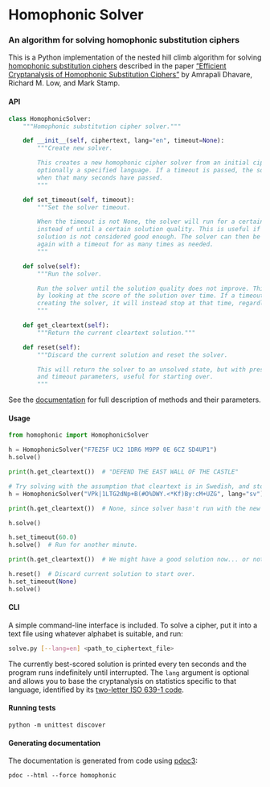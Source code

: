 # Homophonic Solver

### An algorithm for solving homophonic substitution ciphers

This is a Python implementation of the nested hill climb algorithm for solving
[homophonic substitution ciphers](https://en.wikipedia.org/wiki/Substitution_cipher#Homophonic_substitution)
described in the paper
[“Efficient Cryptanalysis of Homophonic Substitution Ciphers”](http://www.cs.sjsu.edu/~stamp/RUA/homophonic.pdf)
by Amrapali Dhavare, Richard M. Low, and Mark Stamp.

#### API

```python
class HomophonicSolver:
    """Homophonic substitution cipher solver."""

    def __init__(self, ciphertext, lang="en", timeout=None):
        """Create new solver.

        This creates a new homophonic cipher solver from an initial ciphertext, and
        optionally a specified language. If a timeout is passed, the solver will stop
        when that many seconds have passed.
        """

    def set_timeout(self, timeout):
        """Set the solver timeout.

        When the timeout is not None, the solver will run for a certain amount of time
        instead of until a certain solution quality. This is useful if an initial
        solution is not considered good enough. The solver can then be run over and over
        again with a timeout for as many times as needed.
        """

    def solve(self):
        """Run the solver.

        Run the solver until the solution quality does not improve. This is determined
        by looking at the score of the solution over time. If a timeout was passed when
        creating the solver, it will instead stop at that time, regardless of solution.
        """

    def get_cleartext(self):
        """Return the current cleartext solution."""

    def reset(self):
        """Discard the current solution and reset the solver.

        This will return the solver to an unsolved state, but with preserved language
        and timeout parameters, useful for starting over.
        """
```
See the [documentation](html/homophonic.html) for full description of methods and their
parameters.

#### Usage

```python
from homophonic import HomophonicSolver

h = HomophonicSolver("F7EZ5F UC2 1DR6 M9PP 0E 6CZ SD4UP1")
h.solve()

print(h.get_cleartext())  # "DEFEND THE EAST WALL OF THE CASTLE"

# Try solving with the assumption that cleartext is in Swedish, and stop after a minute.
h = HomophonicSolver("VPk|1LTG2dNp+B(#O%DWY.<*Kf)By:cM+UZG", lang="sv")

print(h.get_cleartext())  # None, since solver hasn't run with the new ciphertext yet.

h.solve()

h.set_timeout(60.0)
h.solve()  # Run for another minute.

print(h.get_cleartext())  # We might have a good solution now... or not.

h.reset()  # Discard current solution to start over.
h.set_timeout(None)
h.solve()
```

#### CLI

A simple command-line interface is included. To solve a cipher, put it into a text file
using whatever alphabet is suitable, and run:

```bash
solve.py [--lang=en] <path_to_ciphertext_file>
```

The currently best-scored solution is printed every ten seconds and the program runs
indefinitely until interrupted. The `lang` argument is optional and allows you to base
the cryptanalysis on statistics specific to that language, identified by its
[two-letter ISO 639-1 code](https://en.wikipedia.org/wiki/List_of_ISO_639-1_codes).

#### Running tests

`python -m unittest discover`

#### Generating documentation

The documentation is generated from code using [pdoc3](https://pdoc3.github.io/pdoc/):

`pdoc --html --force homophonic`
